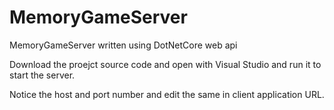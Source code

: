# MemoryGameServer
MemoryGameServer written using DotNetCore web api

Download the proejct source code and open with Visual Studio and run it to start the server.

Notice the host and port number and edit the same in client application URL.
